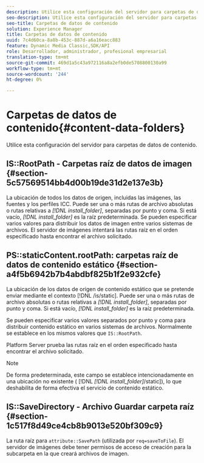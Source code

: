 ```yaml
---
description: Utilice esta configuración del servidor para carpetas de datos de contenido.
seo-description: Utilice esta configuración del servidor para carpetas de datos de contenido.
seo-title: Carpetas de datos de contenido
solution: Experience Manager
title: Carpetas de datos de contenido
uuid: 7c4d60ca-8a8b-453c-887d-a6a16eacc883
feature: Dynamic Media Classic,SDK/API
role: Desarrollador, administrador, profesional empresarial
translation-type: tm+mt
source-git-commit: 469d1a5c43a972116a8a2efb0de5708800130a99
workflow-type: tm+mt
source-wordcount: '244'
ht-degree: 0%

---
```



# Carpetas de datos de contenido{#content-data-folders}

Utilice esta configuración del servidor para carpetas de datos de contenido.

## IS::RootPath - Carpetas raíz de datos de imagen {#section-5c57569514bb4d00b19de31d2e137e3b}

La ubicación de todos los datos de origen, incluidas las imágenes, las fuentes y los perfiles ICC. Puede ser una o más rutas de archivo absolutas o rutas relativas a *[!DNL install_folder]*, separadas por punto y coma. Si está vacío, *[!DNL install_folder]* es la raíz predeterminada. Se pueden especificar varios valores para distribuir los datos de imagen entre varios sistemas de archivos. El servidor de imágenes intentará las rutas raíz en el orden especificado hasta encontrar el archivo solicitado.

## PS::staticContent.rootPath: carpetas raíz de datos de contenido estático {#section-a4f5b6942b7b4abdbf825b1f2e932cfe}

La ubicación de los datos de origen de contenido estático que se pretende enviar mediante el contexto [!DNL /is/static]. Puede ser una o más rutas de archivo absolutas o rutas relativas a *[!DNL install_folder]*, separadas por punto y coma. Si está vacío, *[!DNL install_folder]* es la raíz predeterminada.

Se pueden especificar varios valores separados por punto y coma para distribuir contenido estático en varios sistemas de archivos. Normalmente se establece en los mismos valores que `IS::RootPath`.

Platform Server prueba las rutas raíz en el orden especificado hasta encontrar el archivo solicitado.

>[!NOTE]
>
>De forma predeterminada, este campo se establece intencionadamente en una ubicación no existente ( [!DNL *[!DNL install_folder]*/static]), lo que deshabilita de forma efectiva el servicio de contenido estático.

## IS::SaveDirectory - Archivo Guardar carpeta raíz {#section-1c517f8d49ce4cb8b9013e520bf309c9}

La ruta raíz para `attribute::SavePath` (utilizada por `req=saveToFile`). El servidor de imágenes debe tener permisos de acceso de creación para la subcarpeta en la que creará archivos de imagen.
